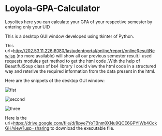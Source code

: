 # Loyola-GPA-Calculator
Loyolites here you can calculate your GPA of your respective semester by entering only your UID 

This is a desktop GUI window developed using tkinter of Python.

This url=http://202.53.11.226:8080/lastudentportal/online/report/onlineResultNew.jsp (no more available) will show all our previous semester result.I used requests modules get method to get the html code .With the help of BeautifulSoup class of bs4 library I could view the html code in a structured way and reterive the required information from the data present in the html.

Here are the snippets of the desktop GUI window:

![fist](https://user-images.githubusercontent.com/65886383/117460899-9ff59c80-af6a-11eb-9f70-b84a4dcc7e9d.JPG)

![second](https://user-images.githubusercontent.com/65886383/117460944-ac79f500-af6a-11eb-9721-ef5ad579d6f9.JPG)

![three](https://user-images.githubusercontent.com/65886383/117461144-dfbc8400-af6a-11eb-86a4-c1648da1abbb.JPG)

Here is the url=https://drive.google.com/file/d/1lpye7YoTBnm0XNu9QCE6GPYIWb4CckGH/view?usp=sharing to download the executable file.
